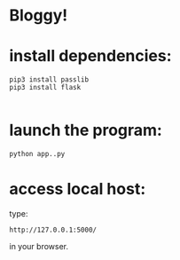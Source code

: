 # Bloggy!

# install dependencies:
```
pip3 install passlib
pip3 install flask 
   
```

# launch the program:
``` 
python app..py 
```

# access local host:
type:
```
http://127.0.0.1:5000/
```
in your browser.
